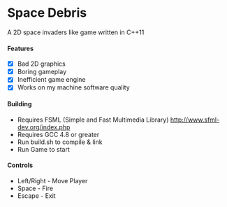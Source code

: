 Space Debris
===========

A 2D space invaders like game written in C++11

#### Features
- [X] Bad 2D graphics
- [X] Boring gameplay
- [X] Inefficient game engine
- [X] Works on my machine software quality

#### Building
- Requires FSML (Simple and Fast Multimedia Library) http://www.sfml-dev.org/index.php
- Requires GCC 4.8 or greater
- Run build.sh to compile & link
- Run Game to start

#### Controls
- Left/Right - Move Player
- Space - Fire
- Escape - Exit

